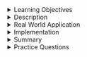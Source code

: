 
<details><summary>Learning Objectives</summary>
<br>

After completing this module, associates should be able to:

- Define `UPDATE` keyword
- Leverage `UPDATE` syntax in database
- Understand potential risks with `UPDATE`

</details>
<details><summary>Description</summary>
<br>

`UPDATE` statements allow us to modify existing records within a table. The `UPDATE` makes use of locks on each record while modifying the table and once the row is modified the lock is released, allowing for either single or multiple record changes with a single command. 
- NOTE: Be mindful and careful when you leverage `UPDATE` statements as they do not require a `WHERE` clause. Omission of the `WHERE` clause results in all records within the table being updated.

</details>
<details><summary>Real World Application</summary>
<br>

`UPDATE` commands are constantly being used to help manage employee information at both an individual record level and in mass. Such as, when HR needs to update the contact information for a employee that has changed addresses. Also, sometimes their is reorganization in departments so a team might be moved to a new department which also needs to be reflected by updating the employees record.

</details>
<details><summary>Implementation</summary> 
<br>

- Basic Syntax Implementation for `UPDATE`

```sql
UPDATE TABLE_NAME
SET column1 = value1, column2 = value2, columnN = valueN
WHERE [condition]
```

- Example of `UPDATE` for Single Record in employee with id = 12 Address
    - NOTE: Double check the ID whenever you use these commands to make sure you're updating the appropriate record

```sql
UPDATE employees
SET add_street = 'Philly Lane', add_number = '20211', add_zip = 19101
WHERE employee_id = 12
```

- Example of `UPDATE` for Multiple Records in Employee to transfer department_name from "QC" to "Tech"

```sql
UPDATE employees
SET department_name = 'Tech'
WHERE department_name = 'QC'
```

</details>
<details><summary>Summary</summary> 
<br>

`UPDATE` allows us to change information for a single or multiple records inside the tables of our database. This is an extremely important tool that also requires close attention to detail, as the omission of the `WHERE` clause or inaccurate conditions specified could lead to drastic changes.

</details>
<details><summary>Practice Questions</summary>

[Practice Questions](./Quiz.gift)</details>
